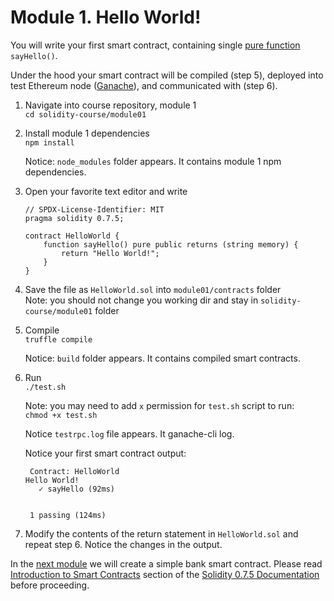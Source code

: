 # Module 1. Hello World!

You will write your first smart contract, containing single [pure function](https://en.wikipedia.org/wiki/Pure_function) `sayHello()`.

Under the hood your smart contract will be compiled (step 5),
deployed into test Ethereum node ([Ganache](https://www.trufflesuite.com/ganache)), and communicated with (step 6).

1. Navigate into course repository, module 1  
    ```cd solidity-course/module01```
2. Install module 1 dependencies  
    ```npm install```
    
    Notice: `node_modules` folder appears. It contains module 1 npm dependencies.
3. Open your favorite text editor and write  
    ```
    // SPDX-License-Identifier: MIT
    pragma solidity 0.7.5;
    
    contract HelloWorld {
        function sayHello() pure public returns (string memory) {
            return "Hello World!";
        }
    }
   ```
4. Save the file as ```HelloWorld.sol``` into ```module01/contracts``` folder  
    Note: you should not change you working dir and stay in ```solidity-course/module01``` folder
5. Compile  
    ```truffle compile```

    Notice: ```build``` folder appears. It contains compiled smart contracts.
6. Run  
    ```./test.sh```  

    Note: you may need to add ```x``` permission for ```test.sh``` script to run:  
    ```chmod +x test.sh```

    Notice `testrpc.log` file appears. It ganache-cli log.

    Notice your first smart contract output:  
    ```
     Contract: HelloWorld
   Hello World!
       ✓ sayHello (92ms)
   
   
     1 passing (124ms)
   ```

7. Modify the contents of the return statement in `HelloWorld.sol` and repeat step 6.
Notice the changes in the output.

In the [next module](../module02/README.md) we will create a simple bank smart contract.
Please read [Introduction to Smart Contracts](https://docs.soliditylang.org/en/v0.7.5/introduction-to-smart-contracts.html)
section of the [Solidity 0.7.5 Documentation](https://docs.soliditylang.org/en/v0.7.5/index.html) before proceeding.
